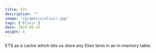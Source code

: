 ```yaml
---
title: ETS
description: "" 
image: "/graphics/elixir.jpg"
tags: ['Elixir']
date: 2023-08-22
weight: 4
---
```



ETS as a cache which lets us store any Elixir term in an in-memory table.

